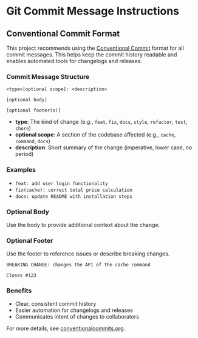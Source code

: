 # Git Commit Message Instructions

## Conventional Commit Format

This project recommends using the [Conventional Commit](https://www.conventionalcommits.org/) format for all commit messages. This helps keep the commit history readable and enables automated tools for changelogs and releases.

### Commit Message Structure

```
<type>[optional scope]: <description>

[optional body]

[optional footer(s)]
```

- **type**: The kind of change (e.g., `feat`, `fix`, `docs`, `style`, `refactor`, `test`, `chore`)
- **optional scope**: A section of the codebase affected (e.g., `cache`, `command`, `docs`)
- **description**: Short summary of the change (imperative, lower case, no period)

### Examples

- `feat: add user login functionality`
- `fix(cache): correct total price calculation`
- `docs: update README with installation steps`

### Optional Body

Use the body to provide additional context about the change.

### Optional Footer

Use the footer to reference issues or describe breaking changes.

```
BREAKING CHANGE: changes the API of the cache command

Closes #123
```

### Benefits

- Clear, consistent commit history
- Easier automation for changelogs and releases
- Communicates intent of changes to collaborators

For more details, see [conventionalcommits.org](https://www.conventionalcommits.org/).

